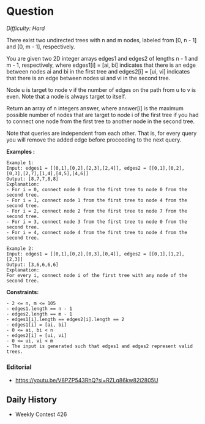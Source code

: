 # Question 

_Difficulty: Hard_

There exist two undirected trees with n and m nodes, labeled from [0, n - 1] and [0, m - 1], respectively.

You are given two 2D integer arrays edges1 and edges2 of lengths n - 1 and m - 1, respectively, where edges1[i] = [ai, bi] indicates that there is an edge between nodes ai and bi in the first tree and edges2[i] = [ui, vi] indicates that there is an edge between nodes ui and vi in the second tree.

Node u is target to node v if the number of edges on the path from u to v is even. Note that a node is always target to itself.

Return an array of n integers answer, where answer[i] is the maximum possible number of nodes that are target to node i of the first tree if you had to connect one node from the first tree to another node in the second tree.

Note that queries are independent from each other. That is, for every query you will remove the added edge before proceeding to the next query.

**Examples :**
```
Example 1:
Input: edges1 = [[0,1],[0,2],[2,3],[2,4]], edges2 = [[0,1],[0,2],[0,3],[2,7],[1,4],[4,5],[4,6]]
Output: [8,7,7,8,8]
Explanation:
- For i = 0, connect node 0 from the first tree to node 0 from the second tree.
- For i = 1, connect node 1 from the first tree to node 4 from the second tree.
- For i = 2, connect node 2 from the first tree to node 7 from the second tree.
- For i = 3, connect node 3 from the first tree to node 0 from the second tree.
- For i = 4, connect node 4 from the first tree to node 4 from the second tree.

Example 2:
Input: edges1 = [[0,1],[0,2],[0,3],[0,4]], edges2 = [[0,1],[1,2],[2,3]]
Output: [3,6,6,6,6]
Explanation:
For every i, connect node i of the first tree with any node of the second tree.
```

**Constraints:**
```
- 2 <= n, m <= 105
- edges1.length == n - 1
- edges2.length == m - 1
- edges1[i].length == edges2[i].length == 2
- edges1[i] = [ai, bi]
- 0 <= ai, bi < n
- edges2[i] = [ui, vi]
- 0 <= ui, vi < m
- The input is generated such that edges1 and edges2 represent valid trees.
```

### Editorial
- https://youtu.be/V8PZP543RhQ?si=RZLq86kw82i2805U

## Daily History
- Weekly Contest 426